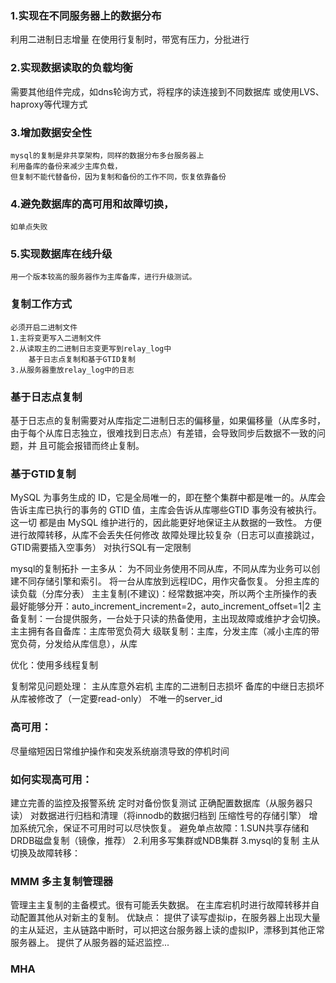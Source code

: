 ### 1.实现在不同服务器上的数据分布  
  利用二进制日志增量
  在使用行复制时，带宽有压力，分批进行
### 2.实现数据读取的负载均衡  
   需要其他组件完成，如dns轮询方式，将程序的读连接到不同数据库
   或使用LVS、haproxy等代理方式
   
### 3.增加数据安全性  
    mysql的复制是非共享架构，同样的数据分布多台服务器上
    利用备库的备份来减少主库负载，
    但复制不能代替备份，因为复制和备份的工作不同，恢复依靠备份
### 4.避免数据库的高可用和故障切换， 
    如单点失败  
### 5.实现数据库在线升级  
    用一个版本较高的服务器作为主库备库，进行升级测试。

### 复制工作方式
    必须开启二进制文件  
    1.主将变更写入二进制文件  
    2.从读取主的二进制日志变更写到relay_log中  
        基于日志点复制和基于GTID复制  
    3.从服务器重放relay_log中的日志  
            
### 基于日志点复制
  基于日志点的复制需要对从库指定二进制日志的偏移量，如果偏移量（从库多时，由于每个从库日志独立，很难找到日志点）有差错，会导致同步后数据不一致的问题，并
且可能会报错而终止复制。
  
### 基于GTID复制
  MySQL 为事务生成的 ID，它是全局唯一的，即在整个集群中都是唯一的。从库会告诉主库已执行的事务的 GTID 值，主库会告诉从库哪些GTID 事务没有被执行。这一切  都是由 MySQL 维护进行的，因此能更好地保证主从数据的一致性。
  方便进行故障转移，从库不会丢失任何修改
  故障处理比较复杂（日志可以直接跳过，GTID需要插入空事务）
  对执行SQL有一定限制
   
mysql的复制拓扑
  一主多从：
      为不同业务使用不同从库，不同从库为业务可以创建不同存储引擎和索引。
      将一台从库放到远程IDC，用作灾备恢复。
      分担主库的读负载（分库分表）
   主主复制(不建议)：经常数据冲突，所以两个主所操作的表最好能够分开：auto_increment_increment=2，auto_increment_offset=1|2
   主备复制：一台提供服务，一台处于只读的热备使用，主出现故障或维护才会切换。
   主主拥有各自备库：主库带宽负荷大
   级联复制：主库，分发主库（减小主库的带宽负荷，分发给从库信息），从库
   
   优化：使用多线程复制
   
   复制常见问题处理：
      主从库意外宕机
      主库的二进制日志损坏
      备库的中继日志损坏
      从库被修改了（一定要read-only）
      不唯一的server_id
       
  ### 高可用：
  尽量缩短因日常维护操作和突发系统崩溃导致的停机时间
  
  ### 如何实现高可用：
  建立完善的监控及报警系统
  定时对备份恢复测试
  正确配置数据库（从服务器只读）
  对数据进行归档和清理（将innodb的数据归档到 压缩性号的存储引擎）
  增加系统冗余，保证不可用时可以尽快恢复。
       避免单点故障：1.SUN共享存储和DRDB磁盘复制（镜像，推荐） 2.利用多写集群或NDB集群 3.mysql的复制
       主从切换及故障转移：
  
    
### MMM 多主复制管理器
 管理主主复制的主备模式。很有可能丢失数据。
 在主库宕机时进行故障转移并自动配置其他从对新主的复制。
 优缺点：
 提供了读写虚拟ip，在服务器上出现大量的主从延迟，主从链路中断时，可以把这台服务器上读的虚拟IP，漂移到其他正常服务器上。
 提供了从服务器的延迟监控...
### MHA

